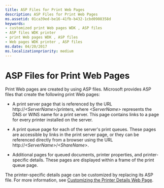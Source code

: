 ```yaml
---
title: ASP Files for Print Web Pages
description: ASP Files for Print Web Pages
ms.assetid: 01ca39ed-be16-41fb-b432-1cbd0908358d
keywords:
- customized print Web pages WDK , ASP files
- ASP files WDK printer
- print Web pages WDK , ASP files
- Web pages WDK printer , ASP files
ms.date: 04/20/2017
ms.localizationpriority: medium
---
```


# ASP Files for Print Web Pages





Print Web pages are created by using ASP files. Microsoft provides ASP files that create the following print Web pages:

- A print server page that is referenced by the URL http://<em>&lt;ServerName&gt;</em>/printers, where *&lt;ServerName&gt;* represents the DNS or WINS name for a print server. This page contains links to a page for every printer installed on the server.

- A print queue page for each of the server's print queues. These pages are accessible by links in the print server page, or they can be referenced directly from a browser using the URL http://<em>&lt;ServerName&gt;</em>/*&lt;ShareName&gt;*.

- Additional pages for queued documents, printer properties, and printer-specific details. These pages are displayed within a frame of the print queue page.

The printer-specific details page can be customized by replacing its ASP file. For more information, see [Customizing the Printer Details Web Page](customizing-the-printer-details-web-page.md).

 

 




